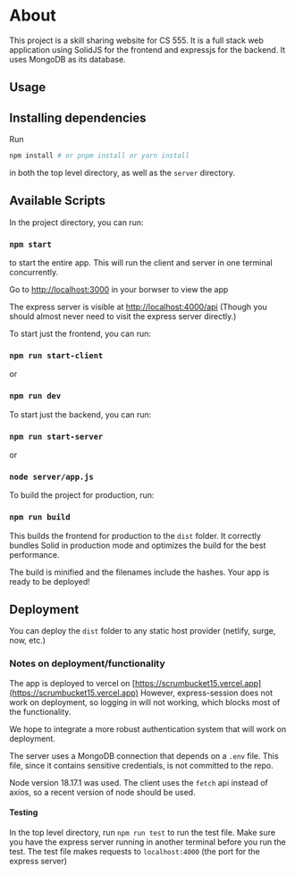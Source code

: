 # About

This project is a skill sharing website for CS 555. It is a full stack web application using SolidJS for the frontend and expressjs for the backend. It uses MongoDB as its database.

## Usage

## Installing dependencies

Run

```bash
npm install # or pnpm install or yarn install
```

in both the top level directory, as well as the `server` directory.

## Available Scripts

In the project directory, you can run:

### `npm start`

to start the entire app. This will run the client and server in one terminal concurrently.

Go to [http://localhost:3000](http://localhost:3000) in your borwser to view the app

The express server is visible at [http://localhost:4000/api](http://localhost:4000/api)
(Though you should almost never need to visit the express server directly.)

To start just the frontend, you can run:

### `npm run start-client`

or

### `npm run dev`

To start just the backend, you can run:

### `npm run start-server`

or

### `node server/app.js`

To build the project for production, run:

### `npm run build`

This builds the frontend for production to the `dist` folder.
It correctly bundles Solid in production mode and optimizes the build for the best performance.

The build is minified and the filenames include the hashes.
Your app is ready to be deployed!

## Deployment

You can deploy the `dist` folder to any static host provider (netlify, surge, now, etc.)

### Notes on deployment/functionality

The app is deployed to vercel on [https://scrumbucket15.vercel.app](https://scrumbucket15.vercel.app)
However, express-session does not work on deployment, so logging in will not working, which blocks most of the functionality.

We hope to integrate a more robust authentication system that will work on deployment.

The server uses a MongoDB connection that depends on a `.env` file. This file, since it contains sensitive credentials, is not committed to the repo.

Node version 18.17.1 was used. The client uses the `fetch` api instead of axios, so a recent version of node should be used.

#### Testing

In the top level directory, run `npm run test` to run the test file. Make sure you have the express server running in another terminal before you run the test. The test file makes requests to `localhost:4000` (the port for the express server)
